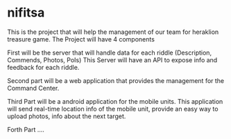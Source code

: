nifitsa
=======
This is the project that will help the management of our team for heraklion
treasure game.
The Project will have 4 components

First will be the server that will handle data for each riddle (Description, Commends, Photos, PoIs)
This Server will have an API to expose info and feedback for each riddle.

Second part will be a web application that provides the management for the
Command Center.

Third Part will be a android application for the mobile units.
This application will send real-time location info of the mobile unit, provide
an easy way to upload photos, info about the next target.

Forth Part ....


